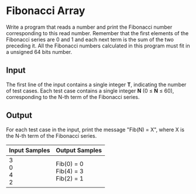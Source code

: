 # Fibonacci Array
Write a program that reads a number and print the Fibonacci number corresponding to this read number. Remember that the first elements of the Fibonacci series are 0 and 1 and each next term is the sum of the two preceding it. All the Fibonacci numbers calculated in this program must fit in a unsigned 64 bits number.

## Input
The first line of the input contains a single integer **T**, indicating the number of test cases. Each test case contains a single integer **N** (0 ≤ **N** ≤ 60), corresponding to the N-th term of the Fibonacci series.

## Output
For each test case in the input, print the message "Fib(N) = X", where X is the N-th term of the Fibonacci series.

|    Input Samples    |              Output Samples              |
|---------------------|------------------------------------------|
| 3<br> 0<br> 4<br> 2 | Fib(0) = 0<br> Fib(4) = 3<br> Fib(2) = 1 |